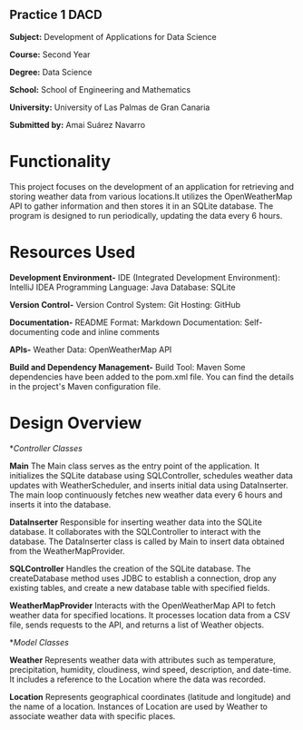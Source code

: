 ## Practice 1 DACD

**Subject:** Development of Applications for Data Science 

**Course:** Second Year 

**Degree:** Data Science  

**School:** School of Engineering and Mathematics

**University:** University of Las Palmas de Gran Canaria

**Submitted by:** Amai Suárez Navarro 

# Functionality

This project focuses on the development of an application for retrieving and storing weather data 
from various locations.It utilizes the OpenWeatherMap API to gather information and then stores it in an SQLite database. 
The program is designed to run periodically, updating the data every 6 hours.

# Resources Used

**Development Environment-**
IDE (Integrated Development Environment): IntelliJ IDEA
Programming Language: Java
Database: SQLite

**Version Control-**
Version Control System: Git
Hosting: GitHub

**Documentation-**
README Format: Markdown
Documentation: Self-documenting code and inline comments

**APIs-**
Weather Data: OpenWeatherMap API

**Build and Dependency Management-**
Build Tool: Maven
Some dependencies have been added to the pom.xml file. You can find the details in the project's Maven configuration file.

# Design Overview

**Controller Classes*

**Main**
The Main class serves as the entry point of the application. It initializes the SQLite database using SQLController, schedules weather data updates with WeatherScheduler, and inserts initial data using DataInserter. The main loop continuously fetches new weather data every 6 hours and inserts it into the database.

**DataInserter**
Responsible for inserting weather data into the SQLite database. It collaborates with the SQLController to interact with the database. The DataInserter class is called by Main to insert data obtained from the WeatherMapProvider.

**SQLController**
Handles the creation of the SQLite database. The createDatabase method uses JDBC to establish a connection, drop any existing tables, and create a new database table with specified fields.

**WeatherMapProvider**
Interacts with the OpenWeatherMap API to fetch weather data for specified locations. It processes location data from a CSV file, sends requests to the API, and returns a list of Weather objects.

 **Model Classes*

**Weather**
Represents weather data with attributes such as temperature, precipitation, humidity, cloudiness, wind speed, description, and date-time. It includes a reference to the Location where the data was recorded.

**Location**
Represents geographical coordinates (latitude and longitude) and the name of a location. Instances of Location are used by Weather to associate weather data with specific places.


